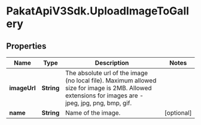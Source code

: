 # PakatApiV3Sdk.UploadImageToGallery

## Properties
Name | Type | Description | Notes
------------ | ------------- | ------------- | -------------
**imageUrl** | **String** | The absolute url of the image (no local file). Maximum allowed size for image is 2MB. Allowed extensions for images are - jpeg, jpg, png, bmp, gif. | 
**name** | **String** | Name of the image. | [optional] 


